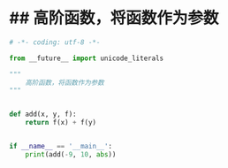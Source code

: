 # \#\# 高阶函数，将函数作为参数

```python
# -*- coding: utf-8 -*-

from __future__ import unicode_literals

"""
    高阶函数，将函数作为参数
"""


def add(x, y, f):
    return f(x) + f(y)


if __name__ == '__main__':
    print(add(-9, 10, abs))

```



